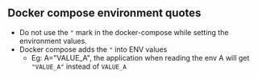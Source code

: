 ## Docker compose environment quotes

- Do not use the `"` mark in the docker-compose while setting the environment values.
- Docker compose adds the `"` into ENV values
    - Eg: A="VALUE_A", the application when reading the env A will get `"VALUE_A"` instead of `VALUE_A` 
